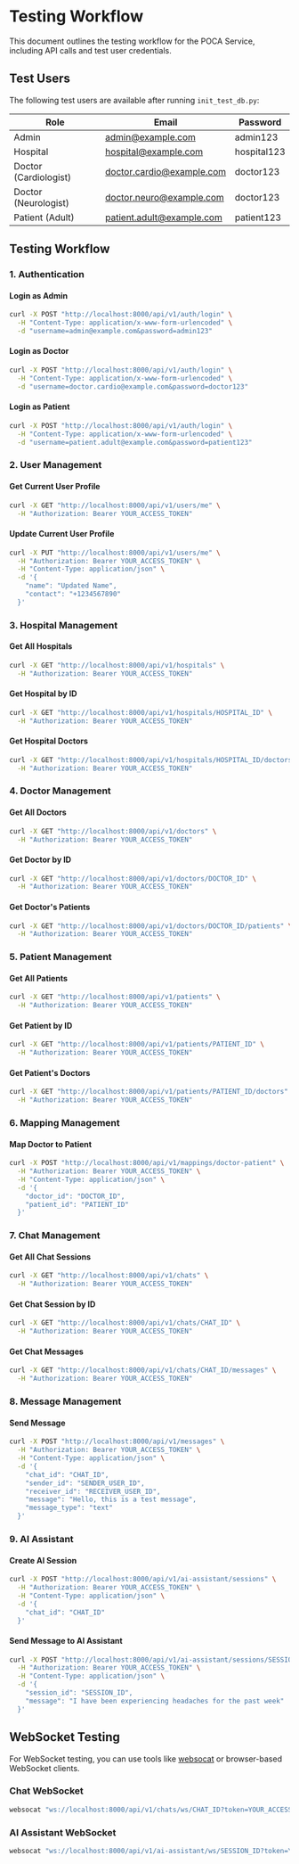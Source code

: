 # Testing Workflow

This document outlines the testing workflow for the POCA Service, including API calls and test user credentials.

## Test Users

The following test users are available after running `init_test_db.py`:

| Role | Email | Password |
|------|-------|----------|
| Admin | admin@example.com | admin123 |
| Hospital | hospital@example.com | hospital123 |
| Doctor (Cardiologist) | doctor.cardio@example.com | doctor123 |
| Doctor (Neurologist) | doctor.neuro@example.com | doctor123 |
| Patient (Adult) | patient.adult@example.com | patient123 |

## Testing Workflow

### 1. Authentication

#### Login as Admin
```bash
curl -X POST "http://localhost:8000/api/v1/auth/login" \
  -H "Content-Type: application/x-www-form-urlencoded" \
  -d "username=admin@example.com&password=admin123"
```

#### Login as Doctor
```bash
curl -X POST "http://localhost:8000/api/v1/auth/login" \
  -H "Content-Type: application/x-www-form-urlencoded" \
  -d "username=doctor.cardio@example.com&password=doctor123"
```

#### Login as Patient
```bash
curl -X POST "http://localhost:8000/api/v1/auth/login" \
  -H "Content-Type: application/x-www-form-urlencoded" \
  -d "username=patient.adult@example.com&password=patient123"
```

### 2. User Management

#### Get Current User Profile
```bash
curl -X GET "http://localhost:8000/api/v1/users/me" \
  -H "Authorization: Bearer YOUR_ACCESS_TOKEN"
```

#### Update Current User Profile
```bash
curl -X PUT "http://localhost:8000/api/v1/users/me" \
  -H "Authorization: Bearer YOUR_ACCESS_TOKEN" \
  -H "Content-Type: application/json" \
  -d '{
    "name": "Updated Name",
    "contact": "+1234567890"
  }'
```

### 3. Hospital Management

#### Get All Hospitals
```bash
curl -X GET "http://localhost:8000/api/v1/hospitals" \
  -H "Authorization: Bearer YOUR_ACCESS_TOKEN"
```

#### Get Hospital by ID
```bash
curl -X GET "http://localhost:8000/api/v1/hospitals/HOSPITAL_ID" \
  -H "Authorization: Bearer YOUR_ACCESS_TOKEN"
```

#### Get Hospital Doctors
```bash
curl -X GET "http://localhost:8000/api/v1/hospitals/HOSPITAL_ID/doctors" \
  -H "Authorization: Bearer YOUR_ACCESS_TOKEN"
```

### 4. Doctor Management

#### Get All Doctors
```bash
curl -X GET "http://localhost:8000/api/v1/doctors" \
  -H "Authorization: Bearer YOUR_ACCESS_TOKEN"
```

#### Get Doctor by ID
```bash
curl -X GET "http://localhost:8000/api/v1/doctors/DOCTOR_ID" \
  -H "Authorization: Bearer YOUR_ACCESS_TOKEN"
```

#### Get Doctor's Patients
```bash
curl -X GET "http://localhost:8000/api/v1/doctors/DOCTOR_ID/patients" \
  -H "Authorization: Bearer YOUR_ACCESS_TOKEN"
```

### 5. Patient Management

#### Get All Patients
```bash
curl -X GET "http://localhost:8000/api/v1/patients" \
  -H "Authorization: Bearer YOUR_ACCESS_TOKEN"
```

#### Get Patient by ID
```bash
curl -X GET "http://localhost:8000/api/v1/patients/PATIENT_ID" \
  -H "Authorization: Bearer YOUR_ACCESS_TOKEN"
```

#### Get Patient's Doctors
```bash
curl -X GET "http://localhost:8000/api/v1/patients/PATIENT_ID/doctors" \
  -H "Authorization: Bearer YOUR_ACCESS_TOKEN"
```

### 6. Mapping Management

#### Map Doctor to Patient
```bash
curl -X POST "http://localhost:8000/api/v1/mappings/doctor-patient" \
  -H "Authorization: Bearer YOUR_ACCESS_TOKEN" \
  -H "Content-Type: application/json" \
  -d '{
    "doctor_id": "DOCTOR_ID",
    "patient_id": "PATIENT_ID"
  }'
```

### 7. Chat Management

#### Get All Chat Sessions
```bash
curl -X GET "http://localhost:8000/api/v1/chats" \
  -H "Authorization: Bearer YOUR_ACCESS_TOKEN"
```

#### Get Chat Session by ID
```bash
curl -X GET "http://localhost:8000/api/v1/chats/CHAT_ID" \
  -H "Authorization: Bearer YOUR_ACCESS_TOKEN"
```

#### Get Chat Messages
```bash
curl -X GET "http://localhost:8000/api/v1/chats/CHAT_ID/messages" \
  -H "Authorization: Bearer YOUR_ACCESS_TOKEN"
```

### 8. Message Management

#### Send Message
```bash
curl -X POST "http://localhost:8000/api/v1/messages" \
  -H "Authorization: Bearer YOUR_ACCESS_TOKEN" \
  -H "Content-Type: application/json" \
  -d '{
    "chat_id": "CHAT_ID",
    "sender_id": "SENDER_USER_ID",
    "receiver_id": "RECEIVER_USER_ID",
    "message": "Hello, this is a test message",
    "message_type": "text"
  }'
```

### 9. AI Assistant

#### Create AI Session
```bash
curl -X POST "http://localhost:8000/api/v1/ai-assistant/sessions" \
  -H "Authorization: Bearer YOUR_ACCESS_TOKEN" \
  -H "Content-Type: application/json" \
  -d '{
    "chat_id": "CHAT_ID"
  }'
```

#### Send Message to AI Assistant
```bash
curl -X POST "http://localhost:8000/api/v1/ai-assistant/sessions/SESSION_ID/messages" \
  -H "Authorization: Bearer YOUR_ACCESS_TOKEN" \
  -H "Content-Type: application/json" \
  -d '{
    "session_id": "SESSION_ID",
    "message": "I have been experiencing headaches for the past week"
  }'
```

## WebSocket Testing

For WebSocket testing, you can use tools like [websocat](https://github.com/vi/websocat) or browser-based WebSocket clients.

### Chat WebSocket
```bash
websocat "ws://localhost:8000/api/v1/chats/ws/CHAT_ID?token=YOUR_ACCESS_TOKEN"
```

### AI Assistant WebSocket
```bash
websocat "ws://localhost:8000/api/v1/ai-assistant/ws/SESSION_ID?token=YOUR_ACCESS_TOKEN"
```
